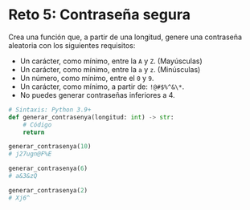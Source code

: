 # Reto 5: Contraseña segura

Crea una función que, a partir de una longitud, genere una contraseña aleatoria con los siguientes requisitos:

- Un carácter, como mínimo, entre la `A` y `Z`. (Mayúsculas)
- Un carácter, como mínimo, entre la `a` y `z`. (Minúsculas)
- Un número, como mínimo, entre el `0` y `9`.
- Un carácter, como mínimo, a partir de: `!@#$%^&\*`.
- No puedes generar contraseñas inferiores a 4.

```python
# Sintaxis: Python 3.9+
def generar_contrasenya(longitud: int) -> str:
    # Código
    return

generar_contrasenya(10)
# j27ugn@F%E

generar_contrasenya(6)
# a&3&zQ

generar_contrasenya(2)
# Xj6^
```
